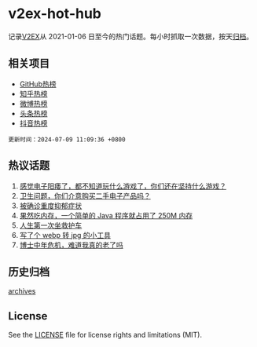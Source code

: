 # v2ex-hot-hub

 记录[V2EX](https://www.v2ex.com/)从 2021-01-06 日至今的热门话题。每小时抓取一次数据，按天[归档](archives)。
 
 ## 相关项目

- [GitHub热榜](https://github.com/snaildev/github-hot-hub)
- [知乎热榜](https://github.com/snaildev/zhihu-hot-hub)
- [微博热榜](https://github.com/snaildev/weibo-hot-hub)
- [头条热榜](https://github.com/snaildev/toutiao-hot-hub)
- [抖音热榜](https://github.com/snaildev/douyin-hot-hub)


 `更新时间：2024-07-09 11:09:36 +0800`

## 热议话题

1. [感觉电子阳痿了，都不知道玩什么游戏了，你们还在坚持什么游戏？](https://www.v2ex.com/t/1055652)
1. [卫生问题，你们介意购买二手电子产品吗？](https://www.v2ex.com/t/1055590)
1. [被确诊重度抑郁症状](https://www.v2ex.com/t/1055690)
1. [果然吃内存，一个简单的 Java 程序就占用了 250M 内存](https://www.v2ex.com/t/1055770)
1. [人生第一次坐救护车](https://www.v2ex.com/t/1055782)
1. [写了个 webp 转 jpg 的小工具](https://www.v2ex.com/t/1055630)
1. [博士中年危机，难道我真的老了吗](https://www.v2ex.com/t/1055830)

## 历史归档

[archives](archives)

## License

See the [LICENSE](LICENSE) file for license rights and limitations (MIT).
